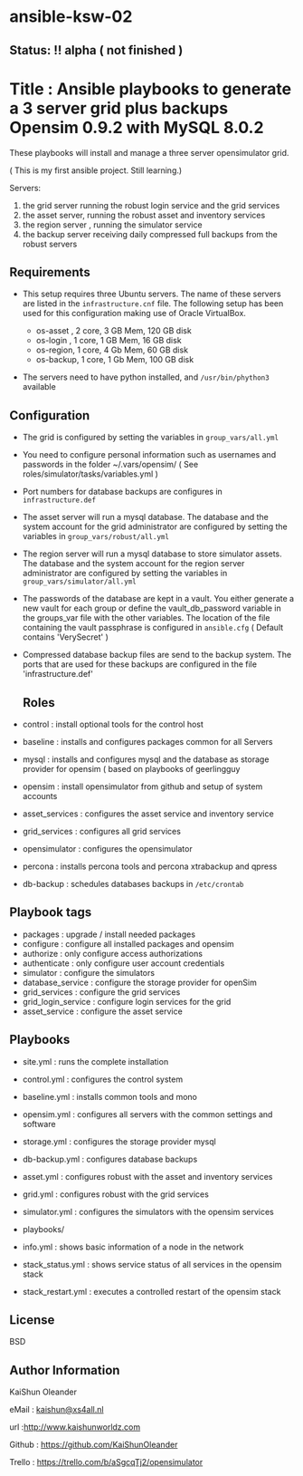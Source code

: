 # ansible-ksw-02
## Status: :bangbang: alpha ( not finished )


Title : Ansible playbooks to generate a 3 server grid plus backups
        Opensim 0.9.2 with MySQL 8.0.2
==================================================================

These playbooks will install and manage a three server opensimulator grid.

( This is my first ansible project. Still learning.)

Servers:
  1) the grid server running the robust login service and the grid services
  2) the asset server, running the robust asset and inventory services
  3) the region server , running the simulator service
  4) the backup server receiving daily compressed full backups from the robust servers

Requirements
------------

- This setup requires three Ubuntu servers. The name of these servers are listed
  in the `infrastructure.cnf` file. The following setup has been used for this
  configuration making use of Oracle VirtualBox.
  - os-asset , 2 core, 3 GB Mem, 120 GB disk
  - os-login , 1 core, 1 GB Mem,  16 GB disk
  - os-region, 1 core, 4 Gb Mem,  60 GB disk
  - os-backup, 1 core, 1 Gb Mem, 100 GB disk

- The servers need to have python installed, and `/usr/bin/phython3` available


Configuration
------------
- The grid is configured by setting the variables in `group_vars/all.yml`
- You need to configure personal information such as usernames and passwords in
  the folder ~/.vars/opensim/ ( See roles/simulator/tasks/variables.yml )
- Port numbers for database backups are configures in `infrastructure.def`
- The asset server will run a mysql database. The database and the system
   account for the grid administrator are configured by setting the variables
   in `group_vars/robust/all.yml`
- The region server will run a mysql database to store simulator assets. The
  database and the system account for the region server administrator are
  configured by setting the variables in `group_vars/simulator/all.yml`    
- The passwords of the database are kept in a vault. You either generate a new
  vault for each group or define the vault_db_password variable in the groups_var
  file with the other variables. The location of the file containing the vault
  passphrase is configured in `ansible.cfg` ( Default contains 'VerySecret' )
- Compressed database backup files are send to the backup system. The ports that
  are used for these backups are configured in the file 'infrastructure.def'

  Roles
  ------
- control        : install optional tools for the control host
- baseline       : installs and configures packages common for all Servers
- mysql          : installs and configures mysql and the database as storage provider
                   for opensim  ( based on playbooks of geerlingguy
- opensim        : install opensimulator from github and setup of system accounts
- asset_services : configures the asset service and inventory service
- grid_services  : configures all grid services
- opensimulator  : configures the opensimulator             
- percona        : installs percona tools and percona xtrabackup and qpress
- db-backup      : schedules databases backups in `/etc/crontab`


Playbook tags
----------------
- packages           : upgrade / install needed packages
- configure          : configure all installed packages and opensim
- authorize          : only configure access authorizations
- authenticate       : only configure user account credentials
- simulator          : configure the simulators
- database_service   : configure the storage provider for openSim
- grid_services      : configure the grid services
- grid_login_service : configure login services for the grid
- asset_service      : configure the asset service

Playbooks
----------
- site.yml      : runs the complete installation
- control.yml   : configures the control system
- baseline.yml  : installs common tools and mono
- opensim.yml   : configures all servers with the common settings and software
- storage.yml   : configures the storage provider mysql
- db-backup.yml : configures database backups
- asset.yml     : configures robust with the asset and inventory services
- grid.yml      : configures robust with the grid services
- simulator.yml : configures the simulators with the opensim services


- playbooks/
 -  info.yml          : shows basic information of a node in the network
 -  stack_status.yml  : shows service status of all services in the opensim stack
 -  stack_restart.yml : executes a controlled restart of the opensim stack

License
-------

BSD

Author Information
------------------
KaiShun Oleander

eMail  : kaishun@xs4all.nl

url    :http://www.kaishunworldz.com

Github : https://github.com/KaiShunOleander

Trello : https://trello.com/b/aSgcqTj2/opensimulator
